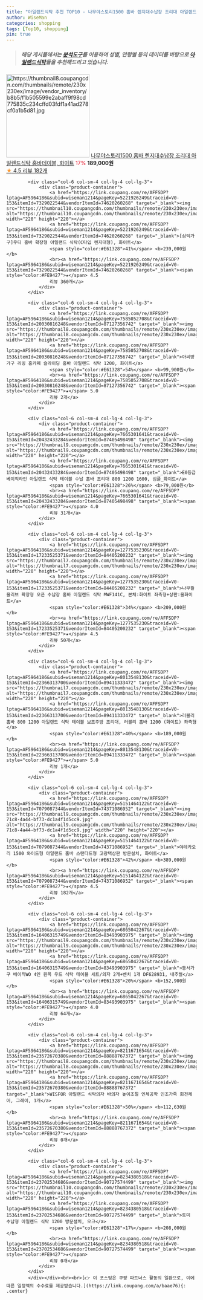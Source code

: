 ```yaml
---
title: "아일랜드식탁 추천 TOP10 - 나무야스토리1500 홈바 렌지대수납장 조리대 아일렌드식탁 홈바테이블, 화이트"
author: WiseMan
categories: shopping
tags: [Top10, shopping]
pin: true
---
```


> ##### 해당 게시물에서는 [**분석도구**](https://itemscout.io/)를 이용하여 **성별**, **연령별** 등의 데이터를 바탕으로 [**아일랜드식탁**](https://link.coupang.com/a/baae76)들을 추천해드리고 있습니다.
<div class="container"><div class="row">
            <div class="col-6 col-sm-4 col-lg-4 col-lg-3">
                <div class="product-container">
                    <a href="https://link.coupang.com/re/AFFSDP?lptag=AF5964186&subid=wiseman1214&pageKey=5151464122&traceid=V0-153&itemId=17101997855&vendorItemId=85964008640" target="_blank"><img src="https://thumbnail8.coupangcdn.com/thumbnails/remote/230x230ex/image/vendor_inventory/b8b5/f1b505599e2abaff9f98cd775835c234cffd03fdf1a41ad278cf0a1b5d81.jpg" alt="https://thumbnail8.coupangcdn.com/thumbnails/remote/230x230ex/image/vendor_inventory/b8b5/f1b505599e2abaff9f98cd775835c234cffd03fdf1a41ad278cf0a1b5d81.jpg" width="220" height="220"></a>
                    <a href="https://link.coupang.com/re/AFFSDP?lptag=AF5964186&subid=wiseman1214&pageKey=5151464122&traceid=V0-153&itemId=17101997855&vendorItemId=85964008640" target="_blank">나무야스토리1500 홈바 렌지대수납장 조리대 아일렌드식탁 홈바테이블, 화이트</a>
                    <span style="color:#E61328">17%</span> <b>189,000원</b>
                    <br><a href="https://link.coupang.com/re/AFFSDP?lptag=AF5964186&subid=wiseman1214&pageKey=5151464122&traceid=V0-153&itemId=17101997855&vendorItemId=85964008640" target="_blank"><span style="color:#FE9427">★</span> 4.5
                    리뷰 182개</a>
                </div>
            </div>
            
            <div class="col-6 col-sm-4 col-lg-4 col-lg-3">
                <div class="product-container">
                    <a href="https://link.coupang.com/re/AFFSDP?lptag=AF5964186&subid=wiseman1214&pageKey=5221926249&traceid=V0-153&itemId=7329022544&vendorItemId=74620260268" target="_blank"><img src="https://thumbnail10.coupangcdn.com/thumbnails/remote/230x230ex/image/vendor_inventory/1c2f/866b7349c30fb09cf3ce58230f486b4014a8e8afff3fa94c5176f09a8d78.jpg" alt="https://thumbnail10.coupangcdn.com/thumbnails/remote/230x230ex/image/vendor_inventory/1c2f/866b7349c30fb09cf3ce58230f486b4014a8e8afff3fa94c5176f09a8d78.jpg" width="220" height="220"></a>
                    <a href="https://link.coupang.com/re/AFFSDP?lptag=AF5964186&subid=wiseman1214&pageKey=5221926249&traceid=V0-153&itemId=7329022544&vendorItemId=74620260268" target="_blank">[삼익가구]우디 홈바 확장형 아일랜드 식탁(C타입 렌지대형), 화이트</a>
                    <span style="color:#E61328">41%</span> <b>239,000원</b>
                    <br><a href="https://link.coupang.com/re/AFFSDP?lptag=AF5964186&subid=wiseman1214&pageKey=5221926249&traceid=V0-153&itemId=7329022544&vendorItemId=74620260268" target="_blank"><span style="color:#FE9427">★</span> 4.5
                    리뷰 360개</a>
                </div>
            </div>
            
            <div class="col-6 col-sm-4 col-lg-4 col-lg-3">
                <div class="product-container">
                    <a href="https://link.coupang.com/re/AFFSDP?lptag=AF5964186&subid=wiseman1214&pageKey=7585052708&traceid=V0-153&itemId=20030816248&vendorItemId=87127356742" target="_blank"><img src="https://thumbnail8.coupangcdn.com/thumbnails/remote/230x230ex/image/vendor_inventory/d9f2/5f368cbee2e8b48e111e64f787ebda2cd646dbbe9d8510261a57ff2cf3c8.jpg" alt="https://thumbnail8.coupangcdn.com/thumbnails/remote/230x230ex/image/vendor_inventory/d9f2/5f368cbee2e8b48e111e64f787ebda2cd646dbbe9d8510261a57ff2cf3c8.jpg" width="220" height="220"></a>
                    <a href="https://link.coupang.com/re/AFFSDP?lptag=AF5964186&subid=wiseman1214&pageKey=7585052708&traceid=V0-153&itemId=20030816248&vendorItemId=87127356742" target="_blank">아씨방가구 리빙 홈카페 슬라이딩 홈바 아일랜드 식탁 1200, 화이트</a>
                    <span style="color:#E61328">54%</span> <b>99,900원</b>
                    <br><a href="https://link.coupang.com/re/AFFSDP?lptag=AF5964186&subid=wiseman1214&pageKey=7585052708&traceid=V0-153&itemId=20030816248&vendorItemId=87127356742" target="_blank"><span style="color:#FE9427">★</span> 5.0
                    리뷰 2개</a>
                </div>
            </div>
            
            <div class="col-6 col-sm-4 col-lg-4 col-lg-3">
                <div class="product-container">
                    <a href="https://link.coupang.com/re/AFFSDP?lptag=AF5964186&subid=wiseman1214&pageKey=7665301641&traceid=V0-153&itemId=20432433284&vendorItemId=87405498498" target="_blank"><img src="https://thumbnail9.coupangcdn.com/thumbnails/remote/230x230ex/image/vendor_inventory/ab1e/2eddfe1473caa53d36333509577371f76e5e166e6c7d12f866f787a90981.jpg" alt="https://thumbnail9.coupangcdn.com/thumbnails/remote/230x230ex/image/vendor_inventory/ab1e/2eddfe1473caa53d36333509577371f76e5e166e6c7d12f866f787a90981.jpg" width="220" height="220"></a>
                    <a href="https://link.coupang.com/re/AFFSDP?lptag=AF5964186&subid=wiseman1214&pageKey=7665301641&traceid=V0-153&itemId=20432433284&vendorItemId=87405498498" target="_blank">E0등급 베이직라인 아일랜드 식탁 테이블 수납 홈바 조리대 800 1200 1600, 심플_화이트</a>
                    <span style="color:#E61328">26%</span> <b>79,000원</b>
                    <br><a href="https://link.coupang.com/re/AFFSDP?lptag=AF5964186&subid=wiseman1214&pageKey=7665301641&traceid=V0-153&itemId=20432433284&vendorItemId=87405498498" target="_blank"><span style="color:#FE9427">★</span> 4.0
                    리뷰 31개</a>
                </div>
            </div>
            
            <div class="col-6 col-sm-4 col-lg-4 col-lg-3">
                <div class="product-container">
                    <a href="https://link.coupang.com/re/AFFSDP?lptag=AF5964186&subid=wiseman1214&pageKey=1277535230&traceid=V0-153&itemId=17233525371&vendorItemId=84405200232" target="_blank"><img src="https://thumbnail7.coupangcdn.com/thumbnails/remote/230x230ex/image/vendor_inventory/e3cf/234071833383c950eac37a0fcf315e6f4365685ecc5d278fc4932efc3dd0.jpg" alt="https://thumbnail7.coupangcdn.com/thumbnails/remote/230x230ex/image/vendor_inventory/e3cf/234071833383c950eac37a0fcf315e6f4365685ecc5d278fc4932efc3dd0.jpg" width="220" height="220"></a>
                    <a href="https://link.coupang.com/re/AFFSDP?lptag=AF5964186&subid=wiseman1214&pageKey=1277535230&traceid=V0-153&itemId=17233525371&vendorItemId=84405200232" target="_blank">나무뜰 올리브 확장형 오픈 수납장 홈바 아일랜드 식탁 MWF141C, 본체:화이트 좌측형+상판:올화이트</a>
                    <span style="color:#E61328">34%</span> <b>209,000원</b>
                    <br><a href="https://link.coupang.com/re/AFFSDP?lptag=AF5964186&subid=wiseman1214&pageKey=1277535230&traceid=V0-153&itemId=17233525371&vendorItemId=84405200232" target="_blank"><span style="color:#FE9427">★</span> 4.5
                    리뷰 50개</a>
                </div>
            </div>
            
            <div class="col-6 col-sm-4 col-lg-4 col-lg-3">
                <div class="product-container">
                    <a href="https://link.coupang.com/re/AFFSDP?lptag=AF5964186&subid=wiseman1214&pageKey=8013548130&traceid=V0-153&itemId=22366313700&vendorItemId=89411333472" target="_blank"><img src="https://thumbnail7.coupangcdn.com/thumbnails/remote/230x230ex/image/vendor_inventory/0a13/8660c04c6c2d3dd60fd3adfb0aafa9cfdda179d48fb63d544fa64e7b5693.jpg" alt="https://thumbnail7.coupangcdn.com/thumbnails/remote/230x230ex/image/vendor_inventory/0a13/8660c04c6c2d3dd60fd3adfb0aafa9cfdda179d48fb63d544fa64e7b5693.jpg" width="220" height="220"></a>
                    <a href="https://link.coupang.com/re/AFFSDP?lptag=AF5964186&subid=wiseman1214&pageKey=8013548130&traceid=V0-153&itemId=22366313700&vendorItemId=89411333472" target="_blank">러블리 홈바 800 1200 아일랜드 식탁 테이블 보조주방 조리대, 러블리 홈바 1200 (화이트) 좌측형</a>
                    <span style="color:#E61328">40%</span> <b>189,000원</b>
                    <br><a href="https://link.coupang.com/re/AFFSDP?lptag=AF5964186&subid=wiseman1214&pageKey=8013548130&traceid=V0-153&itemId=22366313700&vendorItemId=89411333472" target="_blank"><span style="color:#FE9427">★</span> 5.0
                    리뷰 1개</a>
                </div>
            </div>
            
            <div class="col-6 col-sm-4 col-lg-4 col-lg-3">
                <div class="product-container">
                    <a href="https://link.coupang.com/re/AFFSDP?lptag=AF5964186&subid=wiseman1214&pageKey=5151464122&traceid=V0-153&itemId=7079087344&vendorItemId=74371086952" target="_blank"><img src="https://thumbnail9.coupangcdn.com/thumbnails/remote/230x230ex/image/retail/images/2021/03/09/18/1/c1e97a1c-71c8-4a44-bf73-dc1a4f1d5cc9.jpg" alt="https://thumbnail9.coupangcdn.com/thumbnails/remote/230x230ex/image/retail/images/2021/03/09/18/1/c1e97a1c-71c8-4a44-bf73-dc1a4f1d5cc9.jpg" width="220" height="220"></a>
                    <a href="https://link.coupang.com/re/AFFSDP?lptag=AF5964186&subid=wiseman1214&pageKey=5151464122&traceid=V0-153&itemId=7079087344&vendorItemId=74371086952" target="_blank">야테카오리 1500 와이드형 아일랜드 홈바 스탠다드형 고광택상판 방문설치, 화이트</a>
                    <span style="color:#E61328">42%</span> <b>389,000원</b>
                    <br><a href="https://link.coupang.com/re/AFFSDP?lptag=AF5964186&subid=wiseman1214&pageKey=5151464122&traceid=V0-153&itemId=7079087344&vendorItemId=74371086952" target="_blank"><span style="color:#FE9427">★</span> 4.5
                    리뷰 182개</a>
                </div>
            </div>
            
            <div class="col-6 col-sm-4 col-lg-4 col-lg-3">
                <div class="product-container">
                    <a href="https://link.coupang.com/re/AFFSDP?lptag=AF5964186&subid=wiseman1214&pageKey=6865042267&traceid=V0-153&itemId=16406315749&vendorItemId=83493903975" target="_blank"><img src="https://thumbnail9.coupangcdn.com/thumbnails/remote/230x230ex/image/vendor_inventory/206f/5ab30b45ef8b5d9baff4d79febacb5441470fe3e821e317f5321832163aa.jpg" alt="https://thumbnail9.coupangcdn.com/thumbnails/remote/230x230ex/image/vendor_inventory/206f/5ab30b45ef8b5d9baff4d79febacb5441470fe3e821e317f5321832163aa.jpg" width="220" height="220"></a>
                    <a href="https://link.coupang.com/re/AFFSDP?lptag=AF5964186&subid=wiseman1214&pageKey=6865042267&traceid=V0-153&itemId=16406315749&vendorItemId=83493903975" target="_blank">동서가구 베이직WO 4인 원목 우드 식탁 테이블 세트/의자 2개+벤치 1개 DF628931, 내추럴</a>
                    <span style="color:#E61328">20%</span> <b>152,900원</b>
                    <br><a href="https://link.coupang.com/re/AFFSDP?lptag=AF5964186&subid=wiseman1214&pageKey=6865042267&traceid=V0-153&itemId=16406315749&vendorItemId=83493903975" target="_blank"><span style="color:#FE9427">★</span> 4.0
                    리뷰 64개</a>
                </div>
            </div>
            
            <div class="col-6 col-sm-4 col-lg-4 col-lg-3">
                <div class="product-container">
                    <a href="https://link.coupang.com/re/AFFSDP?lptag=AF5964186&subid=wiseman1214&pageKey=8211671654&traceid=V0-153&itemId=23572670380&vendorItemId=88888767372" target="_blank"><img src="https://thumbnail8.coupangcdn.com/thumbnails/remote/230x230ex/image/vendor_inventory/38ac/8e38a9da6709befd74db2037e2f52bc2a6595e66c5c88f16e3c1cba865b9.jpg" alt="https://thumbnail8.coupangcdn.com/thumbnails/remote/230x230ex/image/vendor_inventory/38ac/8e38a9da6709befd74db2037e2f52bc2a6595e66c5c88f16e3c1cba865b9.jpg" width="220" height="220"></a>
                    <a href="https://link.coupang.com/re/AFFSDP?lptag=AF5964186&subid=wiseman1214&pageKey=8211671654&traceid=V0-153&itemId=23572670380&vendorItemId=88888767372" target="_blank">WISFOR 아일랜드 식탁의자 바의자 높이조절 인체공학 인조가죽 회전체어, 그레이, 1개</a>
                    <span style="color:#E61328">50%</span> <b>112,630원</b>
                    <br><a href="https://link.coupang.com/re/AFFSDP?lptag=AF5964186&subid=wiseman1214&pageKey=8211671654&traceid=V0-153&itemId=23572670380&vendorItemId=88888767372" target="_blank"><span style="color:#FE9427">★</span> 
                    리뷰 0개</a>
                </div>
            </div>
            
            <div class="col-6 col-sm-4 col-lg-4 col-lg-3">
                <div class="product-container">
                    <a href="https://link.coupang.com/re/AFFSDP?lptag=AF5964186&subid=wiseman1214&pageKey=8234380518&traceid=V0-153&itemId=23702534686&vendorItemId=90727574499" target="_blank"><img src="https://thumbnail10.coupangcdn.com/thumbnails/remote/230x230ex/image/rs_quotation_api/ifg74oj3/077d393b73d34b35b5bd7211a9a36583.jpg" alt="https://thumbnail10.coupangcdn.com/thumbnails/remote/230x230ex/image/rs_quotation_api/ifg74oj3/077d393b73d34b35b5bd7211a9a36583.jpg" width="220" height="220"></a>
                    <a href="https://link.coupang.com/re/AFFSDP?lptag=AF5964186&subid=wiseman1214&pageKey=8234380518&traceid=V0-153&itemId=23702534686&vendorItemId=90727574499" target="_blank">토미 수납형 아일랜드 식탁 1200 방문설치, 오크</a>
                    <span style="color:#E61328">17%</span> <b>208,000원</b>
                    <br><a href="https://link.coupang.com/re/AFFSDP?lptag=AF5964186&subid=wiseman1214&pageKey=8234380518&traceid=V0-153&itemId=23702534686&vendorItemId=90727574499" target="_blank"><span style="color:#FE9427">★</span> 
                    리뷰 0개</a>
                </div>
            </div>
            </div></div><br><br>[👉 이 포스팅은 쿠팡 파트너스 활동의 일환으로, 이에 따른 일정액의 수수료를 제공받습니다.](https://link.coupang.com/a/baae76){: .center}
